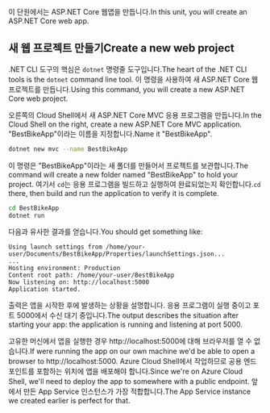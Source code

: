 <span data-ttu-id="347ab-101">이 단원에서는 ASP.NET Core 웹앱을 만듭니다.</span><span class="sxs-lookup"><span data-stu-id="347ab-101">In this unit, you will create an ASP.NET Core web app.</span></span>

## <a name="create-a-new-web-project"></a><span data-ttu-id="347ab-102">새 웹 프로젝트 만들기</span><span class="sxs-lookup"><span data-stu-id="347ab-102">Create a new web project</span></span>

<span data-ttu-id="347ab-103">.NET CLI 도구의 핵심은 `dotnet` 명령줄 도구입니다.</span><span class="sxs-lookup"><span data-stu-id="347ab-103">The heart of the .NET CLI tools is the `dotnet` command line tool.</span></span> <span data-ttu-id="347ab-104">이 명령을 사용하여 새 ASP.NET Core 웹 프로젝트를 만듭니다.</span><span class="sxs-lookup"><span data-stu-id="347ab-104">Using this command, you will create a new ASP.NET Core web project.</span></span>

<span data-ttu-id="347ab-105">오른쪽의 Cloud Shell에서 새 ASP.NET Core MVC 응용 프로그램을 만듭니다.</span><span class="sxs-lookup"><span data-stu-id="347ab-105">In the Cloud Shell on the right, create a new ASP.NET Core MVC application.</span></span> <span data-ttu-id="347ab-106">"BestBikeApp"이라는 이름을 지정합니다.</span><span class="sxs-lookup"><span data-stu-id="347ab-106">Name it "BestBikeApp".</span></span>

```bash
dotnet new mvc --name BestBikeApp
```

<span data-ttu-id="347ab-107">이 명령은 "BestBikeApp"이라는 새 폴더를 만들어서 프로젝트를 보관합니다.</span><span class="sxs-lookup"><span data-stu-id="347ab-107">The command will create a new folder named "BestBikeApp" to hold your project.</span></span> <span data-ttu-id="347ab-108">여기서 `cd`는 응용 프로그램을 빌드하고 실행하여 완료되었는지 확인합니다.</span><span class="sxs-lookup"><span data-stu-id="347ab-108">`cd` there, then build and run the application to verify it is complete.</span></span>

```bash
cd BestBikeApp
dotnet run
```

<span data-ttu-id="347ab-109">다음과 유사한 결과를 얻습니다.</span><span class="sxs-lookup"><span data-stu-id="347ab-109">You should get something like:</span></span>

```console
Using launch settings from /home/your-user/Documents/BestBikeApp/Properties/launchSettings.json...
...
Hosting environment: Production
Content root path: /home/your-user/BestBikeApp
Now listening on: http://localhost:5000
Application started.
```

<span data-ttu-id="347ab-110">출력은 앱을 시작한 후에 발생하는 상황을 설명합니다. 응용 프로그램이 실행 중이고 포트 5000에서 수신 대기 중입니다.</span><span class="sxs-lookup"><span data-stu-id="347ab-110">The output describes the situation after starting your app: the application is running and listening at port 5000.</span></span>

<span data-ttu-id="347ab-111">고유한 머신에서 앱을 실행한 경우 http://localhost:5000에 대해 브라우저를 열 수 없습니다.</span><span class="sxs-lookup"><span data-stu-id="347ab-111">If were running the app on our own machine we'd be able to open a browser to http://localhost:5000.</span></span> <span data-ttu-id="347ab-112">Azure Cloud Shell에서 작업하므로 공용 엔드포인트를 포함하는 위치에 앱을 배포해야 합니다.</span><span class="sxs-lookup"><span data-stu-id="347ab-112">Since we're on Azure Cloud Shell, we'll need to deploy the app to somewhere with a public endpoint.</span></span> <span data-ttu-id="347ab-113">앞에서 만든 App Service 인스턴스가 가장 적합합니다.</span><span class="sxs-lookup"><span data-stu-id="347ab-113">The App Service instance we created earlier is perfect for that.</span></span>